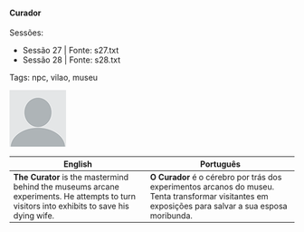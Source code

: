 
#### Curador

Sessões:  
- Sessão 27 | Fonte: s27.txt  
- Sessão 28 | Fonte: s28.txt

Tags: npc, vilao, museu

![Curador](docs/dm/-/npc/blank.png)

| English | Português |
|---------|-----------|
| **The Curator** is the mastermind behind the museums arcane experiments. He attempts to turn visitors into exhibits to save his dying wife. | **O Curador** é o cérebro por trás dos experimentos arcanos do museu. Tenta transformar visitantes em exposições para salvar a sua esposa moribunda. |

